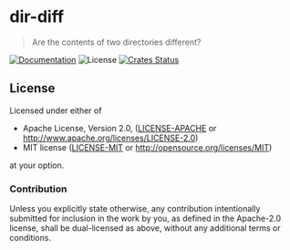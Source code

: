 # dir-diff

> Are the contents of two directories different?

[![Documentation](https://img.shields.io/badge/docs-master-blue.svg)][Documentation]
![License](https://img.shields.io/crates/l/dir-diff.svg)
[![Crates Status](https://img.shields.io/crates/v/dir-diff.svg)][Crates.io]

## License

Licensed under either of

* Apache License, Version 2.0, ([LICENSE-APACHE](LICENSE-APACHE) or <http://www.apache.org/licenses/LICENSE-2.0>)
* MIT license ([LICENSE-MIT](LICENSE-MIT) or <http://opensource.org/licenses/MIT>)

at your option.

### Contribution

Unless you explicitly state otherwise, any contribution intentionally
submitted for inclusion in the work by you, as defined in the Apache-2.0
license, shall be dual-licensed as above, without any additional terms or
conditions.

[Crates.io]: https://crates.io/crates/dir-diff
[Documentation]: https://docs.rs/dir-diff
